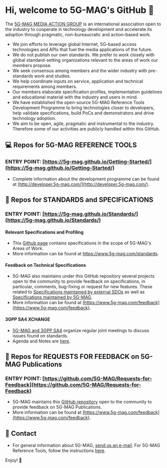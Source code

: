 # Hi, welcome to 5G-MAG's GitHub 👋

The [5G-MAG MEDIA ACTION GROUP](https://www.5g-mag.com) is an international association open to the industry to cooperate in technology development and accelerate its adoption through pragmatic, non-bureaucratic and action-based work.
- We join efforts to leverage global Internet, 5G-based access technologies and APIs that fuel the media applications of the future.
- We do not publish our own standards. We prefer to work closely with global standard-setting organizations relevant to the areas of work our members propose.
- We seek consensus among members and the wider industry with pre-standards work and studies.
- We help coordinate inputs on service, application and technical requirements among members.
- Our members elaborate specification profiles, implementation guidelines and educational material with the industry and users in mind.
- We have established the open-source 5G-MAG Reference Tools Development Programme to bring technologies closer to developers, help validate specifications, build PoCs and demonstrators and drive technology adoption.
- We aim to be open, agile, pragmatic and instrumental to the industry. Therefore some of our activities are publicly handled within this GitHub.

## 💻 Repos for 5G-MAG REFERENCE TOOLS
### ENTRY POINT: [https://5g-mag.github.io/Getting-Started/](https://5g-mag.github.io/Getting-Started/)
- Complete information about the development programme can be found at [http://developer.5g-mag.com/](http://developer.5g-mag.com/).

## 🔧 Repos for STANDARDS and SPECIFICATIONS
### ENTRY POINT: [https://5g-mag.github.io/Standards/](https://5g-mag.github.io/Standards/)
#### Relevant Specifications and Profiling
- This [Github page](https://5g-mag.github.io/Standards/) contains specifications in the scope of 5G-MAG's Areas of Work.
- More information can be found at https://www.5g-mag.com/standards.

#### Feedback on Technical Specifications
- 5G-MAG also maintains under this GitHub repository several projects open to the community to provide feedback on specifications, in particular, comments, bug-fixing or request for new features. These related to [Specifications maintained by external SDOs](https://5g-mag.github.io/Standards/#feedback-on-technical-specifications-maintained-by-external-sdos) as well as [Specifications maintained by 5G-MAG](https://5g-mag.github.io/Standards/#feedback-on-technical-specifications-maintained-by-5g-mag).
- More information can be found at [https://www.5g-mag.com/feedback](https://www.5g-mag.com/feedback).

#### 3GPP SA4 XCHANGE
- [5G-MAG and 3GPP SA4](https://www.5g-mag.com/post/5g-mag-xchange-with-3gpp-sa4) organize regular joint meetings to discuss issues found on standards.
- Agenda and Notes are [here](https://github.com/5G-MAG/Standards/wiki/3GPP-SA4-XCHANGE---Notes).

## 📢 Repos for REQUESTS FOR FEEDBACK on 5G-MAG Publications 
### ENTRY POINT: [https://github.com/5G-MAG/Requests-for-Feedback](https://github.com/5G-MAG/Requests-for-Feedback)
- 5G-MAG maintains this [GitHub repository](https://github.com/5G-MAG/Requests-for-Feedback) open to the community to provide feedback on 5G-MAG Publications.
- More information can be found at [https://www.5g-mag.com/feedback](https://www.5g-mag.com/feedback).

## 📧 Contact
- For general information about 5G-MAG, [send us an e-mail](mailto:info@5g-mag.com). For 5G-MAG Reference Tools, follow the instructions [here](https://www.5g-mag.com/community).

Enjoy! 💪
